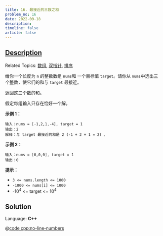 ```yaml
---
title: 16. 最接近的三数之和
problem_no: 16
date: 2022-09-18
description: 
timeline: false
article: false
---
```


## [Description]((https://leetcode.cn/problems/3sum-closest/))

Related Topics: [数组](https://leetcode.cn/tag/array/), [双指针](https://leetcode.cn/tag/two-pointers/), [排序](https://leetcode.cn/tag/sorting/)


给你一个长度为 `n` 的整数数组 `nums`和 一个目标值 `target`。请你从 `nums`中选出三个整数，使它们的和与 `target` 最接近。

返回这三个数的和。

假定每组输入只存在恰好一个解。

**示例 1：**

```
输入：nums = [-1,2,1,-4], target = 1
输出：2
解释：与 target 最接近的和是 2 (-1 + 2 + 1 = 2) 。
```

**示例 2：**

```
输入：nums = [0,0,0], target = 1
输出：0
```

**提示：**

*   `3 <= nums.length <= 1000`
*   `-1000 <= nums[i] <= 1000`
*   -10<sup>4</sup> <= target <= 10<sup>4</sup>


## Solution

Language: **C++**

@[code cpp:no-line-numbers](../_codes/algorithm/code/leet-code/16-main.cpp)

